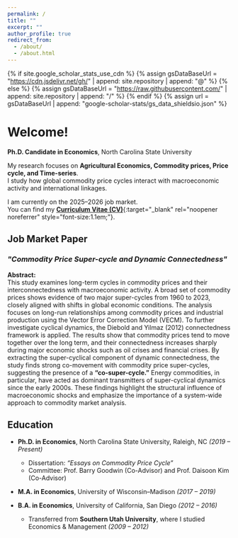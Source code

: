 ```yaml
---
permalink: /
title: ""
excerpt: ""
author_profile: true
redirect_from: 
  - /about/
  - /about.html
---
```


{% if site.google_scholar_stats_use_cdn %}
{% assign gsDataBaseUrl = "https://cdn.jsdelivr.net/gh/" | append: site.repository | append: "@" %}
{% else %}
{% assign gsDataBaseUrl = "https://raw.githubusercontent.com/" | append: site.repository | append: "/" %}
{% endif %}
{% assign url = gsDataBaseUrl | append: "google-scholar-stats/gs_data_shieldsio.json" %}

<span class='anchor' id='about-me'></span>

# Welcome!
**Ph.D. Candidate in Economics**, North Carolina State University  

My research focuses on **Agricultural Economics, Commodity prices, Price cycle, and Time-series**.  
I study how global commodity price cycles interact with macroeconomic activity and international linkages.  

I am currently on the 2025–2026 job market.  
You can find my [**Curriculum Vitae (CV)**](https://drive.google.com/file/d/1POWTBdrYdwF4D2H5ZLGJWVzdwav-K4Nm/view?usp=drive_link){:target="_blank" rel="noopener noreferrer" style="font-size:1.1em;"}.



## Job Market Paper

### *"Commodity Price Super-cycle and Dynamic Connectedness"*

**Abstract:**  
This study examines long-term cycles in commodity prices and their interconnectedness with macroeconomic activity. A broad set of commodity prices shows evidence of two major super-cycles from 1960 to 2023, closely aligned with shifts in global economic conditions. The analysis focuses on long-run relationships among commodity prices and industrial production using the Vector Error Correction Model (VECM). To further investigate cyclical dynamics, the Diebold and Yilmaz (2012) connectedness framework is applied. The results show that commodity prices tend to move together over the long term, and their connectedness increases sharply during major economic shocks such as oil crises and financial crises. By extracting the super-cyclical component of dynamic connectedness, the study finds strong co-movement with commodity price super-cycles, suggesting the presence of a **“co-super-cycle.”** Energy commodities, in particular, have acted as dominant transmitters of super-cyclical dynamics since the early 2000s. These findings highlight the structural influence of macroeconomic shocks and emphasize the importance of a system-wide approach to commodity market analysis.


## Education

- **Ph.D. in Economics**, North Carolina State University, Raleigh, NC *(2019 – Present)*  
  - Dissertation: *“Essays on Commodity Price Cycle”*  
  - Committee: Prof. Barry Goodwin (Co-Advisor) and Prof. Daisoon Kim (Co-Advisor)

- **M.A. in Economics**, University of Wisconsin–Madison *(2017 – 2019)*

- **B.A. in Economics**, University of California, San Diego *(2012 – 2016)*  
  - Transferred from **Southern Utah University**, where I studied Economics & Management *(2009 – 2012)*


